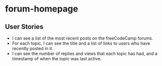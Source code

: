 # forum-homepage

## User Stories
* I can see a list of the most recent posts on the freeCodeCamp forums.
* For each topic, I can see the title and a list of links to users who have recently posted in it.
* I can see the number of replies and views that each topic has had, and a timestamp of when the topic was last active.
